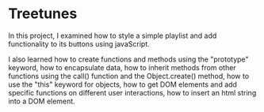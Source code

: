 # Treetunes

In this project, I examined how to style a simple playlist and add functionality to its buttons using javaScript.

I also learned how to create functions and methods using the "prototype" keyword, how to encapsulate data, how to inherit methods from other functions using the call() function and the Object.create() method, how to use the "this" keyword for objects, how to get DOM elements and add specific functions on different user interactions, how to insert an html string into a DOM element. 
